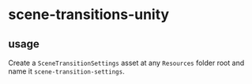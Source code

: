 # scene-transitions-unity

## usage

Create a `SceneTransitionSettings` asset at any `Resources` folder root and name it `scene-transition-settings`.
